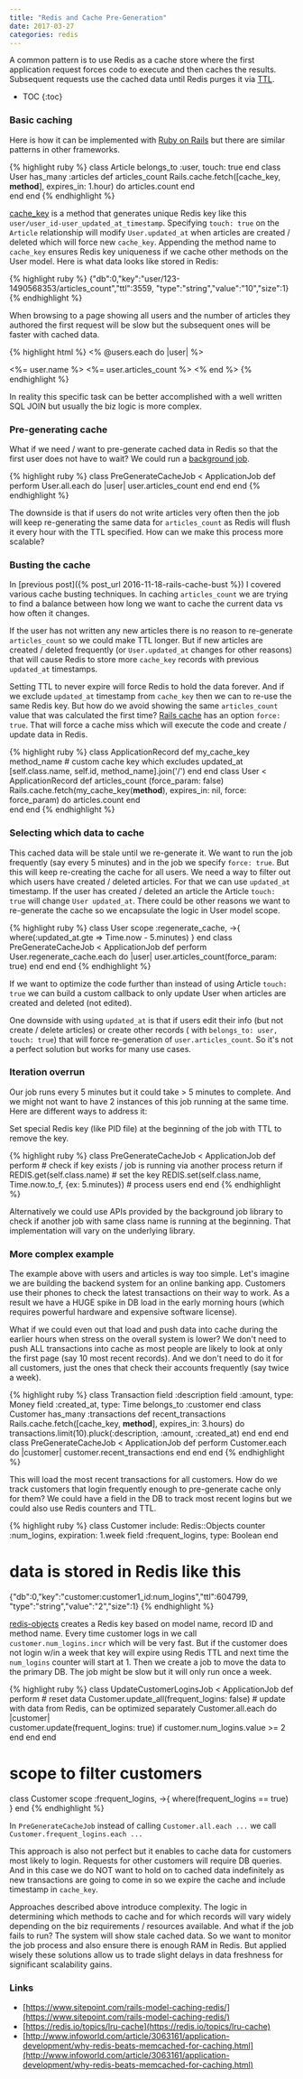 ```yaml
---
title: "Redis and Cache Pre-Generation"
date: 2017-03-27
categories: redis
---
```


A common pattern is to use Redis as a cache store where the first application request forces code to execute and then caches the results.  Subsequent requests use the cached data until Redis purges it via [TTL](https://redis.io/commands/ttl).  

* TOC
{:toc}

### Basic caching

Here is how it can be implemented with [Ruby on Rails](http://guides.rubyonrails.org/caching_with_rails.html) but there are similar patterns in other frameworks.

{% highlight ruby %}
class Article
  belongs_to :user, touch: true
end
class User
  has_many :articles
  def articles_count
    Rails.cache.fetch([cache_key, __method__], expires_in: 1.hour) do
      articles.count
    end    
  end
end
{% endhighlight %}

[cache_key](http://apidock.com/rails/ActiveRecord/Integration/cache_key) is a method that generates unique Redis key like this `user/user_id-user_updated_at_timestamp`.  Specifying `touch: true` on the `Article` relationship will modify `User.updated_at` when articles are created / deleted which will force new `cache_key`.  Appending the method name to `cache_key` ensures Redis key uniqueness if we cache other methods on the User model.  Here is what data looks like stored in Redis:

{% highlight ruby %}
{"db":0,"key":"user/123-1490568353/articles_count","ttl":3559,
  "type":"string","value":"10","size":1}
{% endhighlight %}

When browsing to a page showing all users and the number of articles they authored the first request will be slow but the subsequent ones will be faster with cached data.  

{% highlight html %}
<% @users.each do |user| %>
  <tr>
    <td><%= user.name %></td>
    <td><%= user.articles_count %></td>
  </tr>
<% end %>
{% endhighlight %}

In reality this specific task can be better accomplished with a well written SQL JOIN but usually the biz logic is more complex.

### Pre-generating cache

What if we need / want to pre-generate cached data in Redis so that the first user does not have to wait?  We could run a [background job](http://guides.rubyonrails.org/active_job_basics.html).

{% highlight ruby %}
class PreGenerateCacheJob < ApplicationJob
  def perform
    User.all.each do |user|
      user.articles_count
    end
  end
end
{% endhighlight %}

The downside is that if users do not write articles very often then the job will keep re-generating the same data for `articles_count` as Redis will flush it every hour with the TTL specified.  How can we make this process more scalable?

### Busting the cache

In [previous post]({% post_url 2016-11-18-rails-cache-bust %}) I covered various cache busting techniques.  In caching `articles_count` we are trying to find a balance between how long we want to cache the current data vs how often it changes.  

If the user has not written any new articles there is no reason to re-generate `articles_count` so we could make TTL longer.  But if new articles are created / deleted frequently (or `User.updated_at` changes for other reasons) that will cause Redis to store more `cache_key` records with previous `updated_at` timestamps.

Setting TTL to never expire will force Redis to hold the data forever.  And if we exclude `updated_at` timestamp from `cache_key` then we can to re-use the same Redis key.  But how do we avoid showing the same `articles_count` value that was calculated the first time?  [Rails cache](http://api.rubyonrails.org/classes/ActiveSupport/Cache/Store.html) has an option `force: true`.  That will force a cache miss which will execute the code and create / update data in Redis.  

{% highlight ruby %}
class ApplicationRecord
  def my_cache_key method_name
    # custom cache key which excludes updated_at
    [self.class.name, self.id, method_name].join('/')
  end
end
class User < ApplicationRecord
  def articles_count (force_param: false)
    Rails.cache.fetch(my_cache_key(__method__), expires_in: nil, force: force_param) do
      articles.count
    end    
  end
end
{% endhighlight %}

### Selecting which data to cache

This cached data will be stale until we re-generate it.  We want to run the job frequently (say every 5 minutes) and in the job we specify `force: true`.  But this will keep re-creating the cache for all users.  We need a way to filter out which users have created / deleted articles.  For that we can use `updated_at` timestamp.  If the user has created / deleted an article the Article `touch: true` will change `User updated_at`.  There could be other reasons we want to re-generate the cache so we encapsulate the logic in User model scope.

{% highlight ruby %}
class User
  scope :regenerate_cache,  ->{ where(:updated_at.gte => Time.now - 5.minutes) }
end
class PreGenerateCacheJob < ApplicationJob
  def perform
    User.regenerate_cache.each do |user|
      user.articles_count(force_param: true)
    end
  end
end
{% endhighlight %}

If we want to optimize the code further than instead of using Article `touch: true` we can build a custom callback to only update User when articles are created and deleted (not edited).  

One downside with using `updated_at` is that if users edit their info (but not create / delete articles) or create other records ( with `belongs_to: user, touch: true`) that will force re-generation of `user.articles_count`.  So it's not a perfect solution but works for many use cases.  

### Iteration overrun

Our job runs every 5 minutes but it could take > 5 minutes to complete.  And we might not want to have 2 instances of this job running at the same time.  Here are different ways to address it:

Set special Redis key (like PID file) at the beginning of the job with TTL to remove the key.  

{% highlight ruby %}
class PreGenerateCacheJob < ApplicationJob
  def perform
    # check if key exists / job is running via another process
    return if REDIS.get(self.class.name)
    # set the key
    REDIS.set(self.class.name, Time.now.to_f, {ex: 5.minutes})
    # process users
  end
end
{% endhighlight %}

Alternatively we could use APIs provided by the background job library to check if another job with same class name is running at the beginning.  That implementation will vary on the underlying library.

### More complex example

The example above with users and articles is way too simple.  Let's imagine we are building the backend system for an online banking app.  Customers use their phones to check the latest transactions on their way to work.  As a result we have a HUGE spike in DB load in the early morning hours (which requires powerful hardware and expensive software license).

What if we could even out that load and push data into cache during the earlier hours when stress on the overall system is lower?  We don't need to push ALL transactions into cache as most people are likely to look at only the first page (say 10 most recent records).  And we don't need to do it for all customers, just the ones that check their accounts frequently (say twice a week).  

{% highlight ruby %}
class Transaction
  field :description
  field :amount, type: Money
  field :created_at, type: Time
  belongs_to :customer
end
class Customer
  has_many :transactions
  def recent_transactions
    Rails.cache.fetch([cache_key, __method__], expires_in: 3.hours) do
      transactions.limit(10).pluck(:description, :amount, :created_at)
    end
  end
end
class PreGenerateCacheJob < ApplicationJob
  def perform
    Customer.each do |customer|
      customer.recent_transactions
    end
  end
end
{% endhighlight %}

This will load the most recent transactions for all customers.  How do we track customers that login frequently enough to pre-generate cache only for them?  We could have a field in the DB to track most recent logins but we could also use Redis counters and TTL.  

{% highlight ruby %}
class Customer
  include: Redis::Objects
  counter :num_logins, expiration: 1.week
  field :frequent_logins, type: Boolean
end
# data is stored in Redis like this
{"db":0,"key":"customer:customer1_id:num_logins","ttl":604799,
  "type":"string","value":"2","size":1}
{% endhighlight %}

[redis-objects](https://github.com/nateware/redis-objects) creates a Redis key based on model name, record ID and method name.  Every time customer logs in we call `customer.num_logins.incr` which will be very fast.  But if the customer does not login w/in a week that key will expire using Redis TTL and next time the `num_logins` counter will start at 1.  Then we create a job to move the data to the primary DB.  The job might be slow but it will only run once a week.  

{% highlight ruby %}
class UpdateCustomerLoginsJob < ApplicationJob
  def perform
    # reset data
    Customer.update_all(frequent_logins: false)
    # update with data from Redis, can be optimized separately
    Customer.all.each do |customer|      
      customer.update(frequent_logins: true) if customer.num_logins.value >= 2
    end
  end
end
# scope to filter customers
class Customer
  scope :frequent_logins,  ->{ where(frequent_logins == true) }
end
{% endhighlight %}

In `PreGenerateCacheJob` instead of calling `Customer.all.each ...` we call `Customer.frequent_logins.each ...`

This approach is also not perfect but it enables to cache data for customers most likely to login.  Requests for other customers will require DB queries.  And in this case we do NOT want to hold on to cached data indefinitely as new transactions are going to come in so we expire the cache and include timestamp in `cache_key`.

Approaches described above introduce complexity.  The logic in determining which methods to cache and for which records will vary widely depending on the biz requirements / resources available.  And what if the job fails to run?  The system will show stale cached data.  So we want to monitor the job process and also ensure there is enough RAM in Redis.  But applied wisely these solutions allow us to trade slight delays in data freshness for significant scalability gains.  

### Links

* [https://www.sitepoint.com/rails-model-caching-redis/](https://www.sitepoint.com/rails-model-caching-redis/)
* [https://redis.io/topics/lru-cache](https://redis.io/topics/lru-cache)
* [http://www.infoworld.com/article/3063161/application-development/why-redis-beats-memcached-for-caching.html](http://www.infoworld.com/article/3063161/application-development/why-redis-beats-memcached-for-caching.html)

